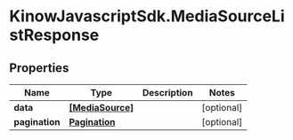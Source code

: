 # KinowJavascriptSdk.MediaSourceListResponse

## Properties
Name | Type | Description | Notes
------------ | ------------- | ------------- | -------------
**data** | [**[MediaSource]**](MediaSource.md) |  | [optional] 
**pagination** | [**Pagination**](Pagination.md) |  | [optional] 


